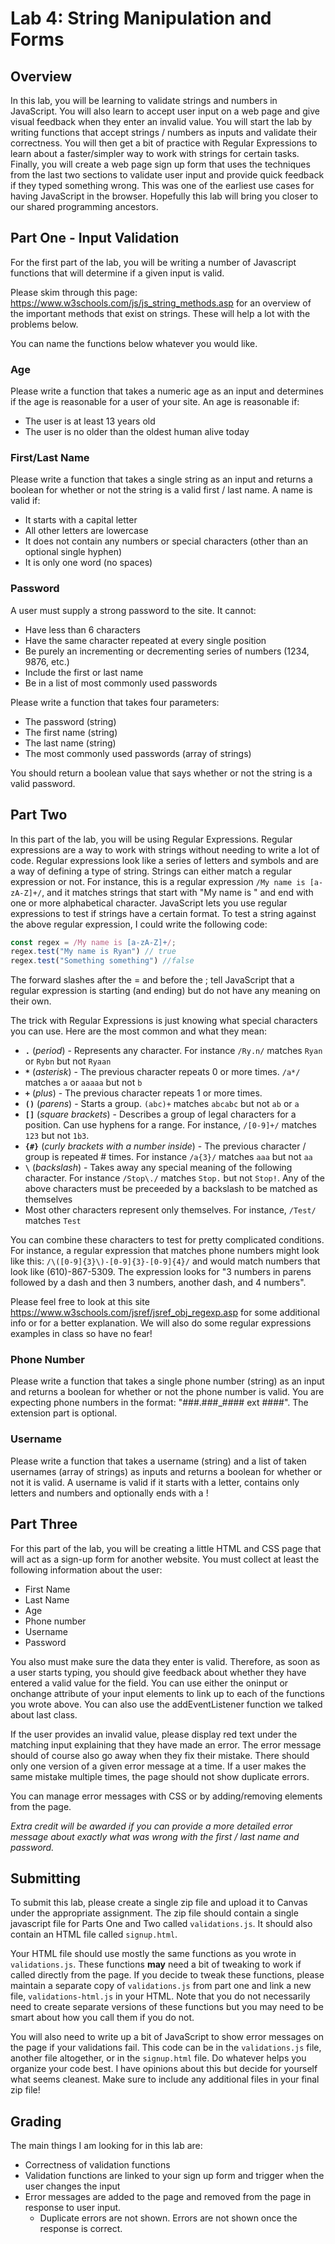 # Lab 4: String Manipulation and Forms

## Overview

In this lab, you will be learning to validate strings and numbers in JavaScript. You will also learn
to accept user input on a web page and give visual feedback when they enter an invalid value.
You will start the lab by writing functions that accept strings / numbers as inputs and validate their correctness.
You will then get a bit of practice with Regular Expressions to learn about a faster/simpler way to work with
strings for certain tasks. Finally, you will create a web page sign up form that uses the techniques from the
last two sections to validate user input and provide quick feedback if they typed something wrong.
This was one of the earliest use cases for having JavaScript in the browser. Hopefully this lab will
bring you closer to our shared programming ancestors.

## Part One - Input Validation

For the first part of the lab, you will be writing a number of Javascript functions that will determine
if a given input is valid. 

Please skim through this page: https://www.w3schools.com/js/js_string_methods.asp
for an overview of the important methods that exist on strings. These will help a lot with the problems
below. 

You can name the functions below whatever you would like.

<section>

### Age

Please write a function that takes a numeric age as an input and determines if the age is reasonable
for a user of your site. An age is reasonable if:
- The user is at least 13 years old
- The user is no older than the oldest human alive today

### First/Last Name

Please write a function that takes a single string as an input and returns a boolean for whether or not
the string is a valid first / last name. A name is valid if:
- It starts with a capital letter
- All other letters are lowercase
- It does not contain any numbers or special characters (other than an optional single hyphen)
- It is only one word (no spaces)

### Password

A user must supply a strong password to the site. It cannot:
- Have less than 6 characters
- Have the same character repeated at every single position
- Be purely an incrementing or decrementing series of numbers (1234, 9876, etc.)
- Include the first or last name
- Be in a list of most commonly used passwords

Please write a function that takes four parameters:
- The password (string)
- The first name (string)
- The last name (string)
- The most commonly used passwords (array of strings)

You should return a boolean value that says whether or not the string is a valid password.

</section>

## Part Two

In this part of the lab, you will be using Regular Expressions. Regular expressions are a
way to work with strings without needing to write a lot of code. Regular expressions look like a series
of letters and symbols and are a way of defining a type of string. Strings can either match a regular
expression or not. For instance, this is a regular expression `/My name is [a-zA-Z]+/`, and it matches 
strings that start with "My name is " and end with one or more alphabetical character. JavaScript
lets you use regular expressions to test if strings have a certain format. To test a string against
the above regular expression, I could write the following code: 

```javascript 
const regex = /My name is [a-zA-Z]+/;
regex.test("My name is Ryan") // true
regex.test("Something something") //false
```

The forward slashes after the = and before the ; tell JavaScript that a regular expression is starting
(and ending) but do not have any meaning on their own.

The trick with Regular Expressions is just knowing what special characters you can use.
Here are the most common and what they mean:
- **`.`** (*period*) - Represents any character. For instance `/Ry.n/` matches `Ryan` or `Rybn` but not `Ryaan`
- **`*`** (*asterisk*) - The previous character repeats 0 or more times. `/a*/` matches `a` or `aaaaa` but not `b`
- **`+`** (*plus*) - The previous character repeats 1 or more times.
- **`()`** (*parens*) - Starts a group. `(abc)+` matches `abcabc` but not `ab` or `a`
- **`[]`** (*square brackets*) - Describes a group of legal characters for a position. Can use hyphens for a range. For
instance, `/[0-9]+/` matches `123` but not `1b3`.
- **`{#}`** (*curly brackets with a number inside*) - The previous character / group is repeated # times. For
instance `/a{3}/` matches `aaa` but not `aa`
- **`\`** (*backslash*) - Takes away any special meaning of the following character. For instance `/Stop\./` matches
`Stop.` but not `Stop!`. Any of the above characters must be preceeded by a backslash to be matched as themselves
- Most other characters represent only themselves. For instance, `/Test/` matches `Test`

You can combine these characters to test for pretty complicated conditions. For instance, a regular expression
that matches phone numbers might look like this: `/\([0-9]{3}\)-[0-9]{3}-[0-9]{4}/` and would 
match numbers that look like (610)-867-5309. The expression looks for
"3 numbers in parens followed by a dash and then 3 numbers, another dash, and 4 numbers". 

Please feel free to look at this site https://www.w3schools.com/jsref/jsref_obj_regexp.asp
for some additional info or for a better explanation. We will also do some regular expressions
examples in class so have no fear!  

<section>

### Phone Number

Please write a function that takes a single phone number (string) as an input and returns a boolean for whether or
not the phone number is valid. You are expecting phone numbers in the format: "###.###_#### ext ####". The extension
part is optional.

### Username

Please write a function that takes a username (string) and a list of taken usernames (array of strings)
as inputs and returns a boolean for whether or not it is valid. A username is valid if it starts with
a letter, contains only letters and numbers and optionally ends with a !

</section>

## Part Three

For this part of the lab, you will be creating a little HTML and CSS page that will act as a sign-up
form for another website. You must collect at least the following information about the user:
- First Name
- Last Name
- Age
- Phone number
- Username
- Password

You also must make sure the data they enter is valid. Therefore, as soon as a user starts typing,
you should give feedback about whether they have entered a valid value for the field. You can use
either the oninput or onchange attribute of your input elements to link up to each of the functions
you wrote above. You can also use the addEventListener function we talked about last class.

If the user provides an invalid value, please display red text under the matching input explaining
that they have made an error. The error message should of course also go away when they fix their mistake.
There should only one version of a given error message at a time. If a user makes the same mistake
multiple times, the page should not show duplicate errors.

You can manage error messages with CSS or by adding/removing elements from the page.

*Extra credit will be awarded if you can provide a more detailed error message about exactly what was wrong with the first / last name and password.*

## Submitting

To submit this lab, please create a single zip file and upload it to Canvas under the appropriate assignment.
The zip file should contain a single javascript file for Parts One and Two called `validations.js`. It
should also contain an HTML file called `signup.html`. 

Your HTML file should use mostly the same functions as you wrote in `validations.js`. 
These functions **may** need a bit of tweaking to work if called directly from the page.
If you decide to tweak these functions, please maintain a separate copy of `validations.js` from part
one and link a new file, `validations-html.js` in your HTML. Note that you do not necessarily need to
create separate versions of these functions but you may need to be smart about how you call them if you
do not.

You will also need to write up a bit of JavaScript to show error messages on the page if your
validations fail. This code can be in the `validations.js` file, another file altogether,
or in the `signup.html` file. Do whatever helps you organize your code best. I have opinions
about this but decide for yourself what seems cleanest. Make sure to include any additional files
in your final zip file!

## Grading

The main things I am looking for in this lab are:
- Correctness of validation functions
- Validation functions are linked to your sign up form and trigger when the user changes the input
- Error messages are added to the page and removed from the page in response to user input.
  - Duplicate errors are not shown. Errors are not shown once the response is correct.